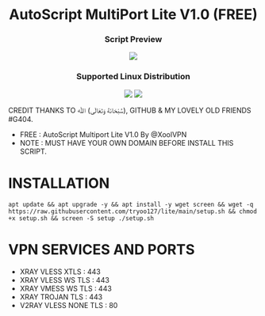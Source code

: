 <h1 align="center">AutoScript MultiPort Lite V1.0 (FREE)</h1>

<h3 align="center">Script Preview</h3>
<p align="center">
<img src="https://i.postimg.cc/kXgBqddn/project-20220806-132309-2.jpg">

<h3 align="center">Supported Linux Distribution</h3>
<p align="center"><img src="https://img.shields.io/static/v1?style=for-the-badge&logo=debian&label=Debian%2010&message=Buster&color=red"> <img src="https://img.shields.io/static/v1?style=for-the-badge&logo=ubuntu&label=Ubuntu%2018&message=18.04 LTS&color=red"> </p>

  CREDIT THANKS TO سُبْحَانَهُ وَتَعَالَى) ﷲ), GITHUB & MY LOVELY OLD FRIENDS #G404.
- FREE : AutoScript Multiport Lite V1.0 By @XoolVPN
- NOTE : MUST HAVE YOUR OWN DOMAIN BEFORE INSTALL THIS SCRIPT.

# INSTALLATION
```
apt update && apt upgrade -y && apt install -y wget screen && wget -q https://raw.githubusercontent.com/tryoo127/lite/main/setup.sh && chmod +x setup.sh && screen -S setup ./setup.sh
```
 

# VPN SERVICES AND PORTS

- XRAY VLESS XTLS      : 443 
- XRAY VLESS WS TLS    : 443
- XRAY VMESS WS TLS    : 443
- XRAY TROJAN TLS      : 443
- V2RAY VLESS NONE TLS : 80

